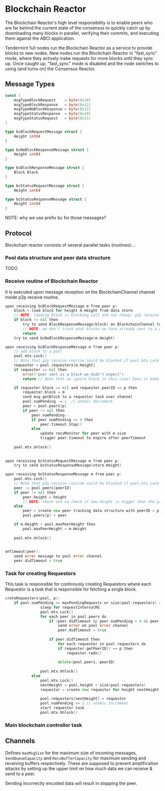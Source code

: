 # Blockchain Reactor

The Blockchain Reactor's high level responsibility is to enable peers who are
far behind the current state of the consensus to quickly catch up by downloading
many blocks in parallel, verifying their commits, and executing them against the
ABCI application.

Tendermint full nodes run the Blockchain Reactor as a service to provide blocks
to new nodes. New nodes run the Blockchain Reactor in "fast_sync" mode,
where they actively make requests for more blocks until they sync up.
Once caught up, "fast_sync" mode is disabled and the node switches to
using (and turns on) the Consensus Reactor.

## Message Types

```go
const (
    msgTypeBlockRequest    = byte(0x10)
    msgTypeBlockResponse   = byte(0x11)
    msgTypeNoBlockResponse = byte(0x12)
    msgTypeStatusResponse  = byte(0x20)
    msgTypeStatusRequest   = byte(0x21)
)
```

```go
type bcBlockRequestMessage struct {
    Height int64
}

type bcNoBlockResponseMessage struct {
    Height int64
}

type bcBlockResponseMessage struct {
    Block Block
}

type bcStatusRequestMessage struct {
    Height int64

type bcStatusResponseMessage struct {
    Height int64
}
```
NOTE: why we use prefix bc for those messages?

## Protocol

Blockchain reactor consists of several parallel tasks (routines):...

### Pool data structure and peer data structure
TODO

### Receive routine of Blockchain Reactor

It is executed upon message reception on the BlockchainChannel channel inside p2p receive routine. 

```go
upon receiving bcBlockRequestMessage m from peer p:
	block = load block for height m.Height from data store 
	// NOTE: loading block is blocking call and not cheap; p2p receive routine is blocked while this code is executed
	if block != nil then
		try to send BlockResponseMessage(block) on BlockchainChannel to p  
		// NOTE: we don't track what blocks we have already sent to a peer so faulty peer can aks us old the time for the same block
		return
	try to send bcNoBlockResponseMessage(m.Height)

upon receiving bcBlockResponseMessage m from peer p:
	// add block to a pool
	pool.mtx.Lock()
	// Note that p2p receive routine could be blocked if pool.mtx.Lock is taken at this point!
	requester = pool.requesters[m.Height]
	if requester == nil then
		error("peer sent us a block we didn't expect")
		return // Note that we ignore block in this case! Does it make sense as block might be valid!

	if requester.block == nil and requester.peerID == p then
		requester.block = m
		send msg gotBlock to a requestor task over channel
		pool.numPending -= 1  // atomic decrement
		peer = pool.peers[p]
		if peer != nil then
			peer.numPending--
			if peer.numPending == 0 then
				peer.timeout.Stop()
			else
				update recvMonitor for peer with m.size
				trigger peer timeout to expire after peerTimeout
    
	pool.mtx.Unlock()
		
		
upon receiving bcStatusRequestMessage m from peer p:
	try to send bcStatusResponseMessage(store.Height)

upon receiving bcStatusResponseMessage m from peer p:
	pool.mtx.Lock()
	// Note that p2p receive routine could be blocked if pool.mtx.Lock is taken at this point!	
	peer := pool.peers[peerID]
	if peer != nil then
		peer.height = height    
		// NOTE: there are no check if new height is bigger than the previous one. If messages arrived out of order we might actually reset height
	else
		peer = create new peer tracking data structure with peerID = p and height = m.Height
		pool.peers[p] = peer

	if m.Height > pool.maxPeerHeight then
		pool.maxPeerHeight = m.Height
    
	pool.mtx.Unlock()
		
		
onTimeout(peer):
	send error message to pool error channel
	peer.didTimeout = true

```

### Task for creating Requestors

This task is responsible for continously creating Requestors where each Requestor is a task that is 
responsible for fetching a single block.   

```go
creteRequestors(pool, p):
    if pool.numPending >= maxPendingRequests or size(pool.requesters) >= maxTotalRequesters then
                sleep for requestIntervalMS
                pool.mtx.Lock()
                for each peer in pool.peers do
                    if !peer.didTimeout && peer.numPending > 0 && peer.curRate < minRecvRate then
                        send error on pool error channel
                        peer.didTimeout = true
    
                    if peer.didTimeout then
                        for each requester in pool.requesters do
                        if requester.getPeerID() == p then
                            requester.redo()
    
                        delete(pool.peers, peerID)
    
                pool.mtx.Unlock()
            else
                pool.mtx.Lock()
                nextHeight = pool.height + size(pool.requesters)
                requestor = create new requestor for height nextHeight
    
                pool.requesters[nextHeight] = requestor
                pool.numPending += 1 // atomic increment
                start requestor task
                pool.mtx.Unlock()
```
  
### Main blockchain controllor task 

 
                
## Channels

Defines `maxMsgSize` for the maximum size of incoming messages,
`SendQueueCapacity` and `RecvBufferCapacity` for maximum sending and
receiving buffers respectively. These are supposed to prevent amplification
attacks by setting up the upper limit on how much data we can receive & send to
a peer.

Sending incorrectly encoded data will result in stopping the peer.

